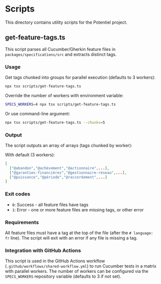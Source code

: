 # Scripts

This directory contains utility scripts for the Potentiel project.

## get-feature-tags.ts

This script parses all Cucumber/Gherkin feature files in `packages/specifications/src` and extracts distinct tags.

### Usage

Get tags chunked into groups for parallel execution (defaults to 3 workers):
```bash
npx tsx scripts/get-feature-tags.ts
```

Override the number of workers with environment variable:
```bash
SPECS_WORKERS=4 npx tsx scripts/get-feature-tags.ts
```

Or use command-line argument:
```bash
npx tsx scripts/get-feature-tags.ts --chunks=5
```

### Output

The script outputs an array of arrays (tags chunked by worker):

With default (3 workers):
```json
[
  ["@abandon","@achèvement","@actionnaire",...],
  ["@garanties-financières","@gestionnaire-réseau",...],
  ["@puissance","@période","@raccordement",...]
]
```

### Exit codes

- `0`: Success - all feature files have tags
- `1`: Error - one or more feature files are missing tags, or other error

### Requirements

All feature files must have a tag at the top of the file (after the `# language: fr` line). The script will exit with an error if any file is missing a tag.

### Integration with GitHub Actions

This script is used in the GitHub Actions workflow (`.github/workflows/shared-workflow.yml`) to run Cucumber tests in a matrix with parallel workers. The number of workers can be configured via the `SPECS_WORKERS` repository variable (defaults to 3 if not set).
